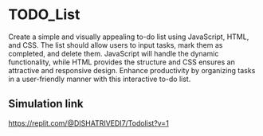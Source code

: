 # TODO_List
Create a simple and visually appealing to-do list using JavaScript, HTML, and CSS. The list should allow users to input tasks, mark them as completed, and delete them. JavaScript will handle the dynamic functionality, while HTML provides the structure and CSS ensures an attractive and responsive design. Enhance productivity by organizing tasks in a user-friendly manner with this interactive to-do list.

## Simulation link
https://replit.com/@DISHATRIVEDI7/Todolist?v=1

